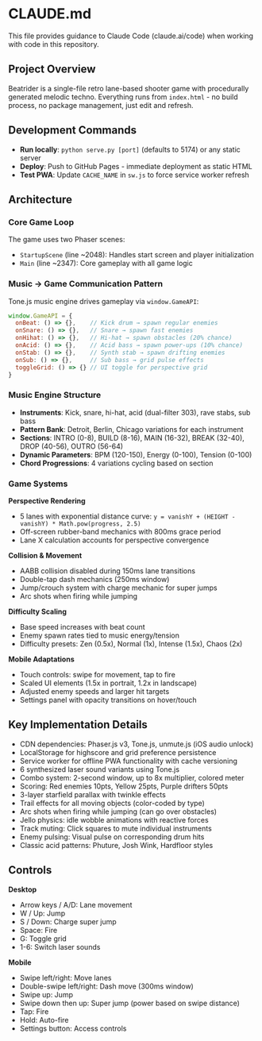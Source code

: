 # CLAUDE.md

This file provides guidance to Claude Code (claude.ai/code) when working with code in this repository.

## Project Overview

Beatrider is a single-file retro lane-based shooter game with procedurally generated melodic techno. Everything runs from `index.html` - no build process, no package management, just edit and refresh.

## Development Commands

- **Run locally**: `python serve.py [port]` (defaults to 5174) or any static server
- **Deploy**: Push to GitHub Pages - immediate deployment as static HTML
- **Test PWA**: Update `CACHE_NAME` in `sw.js` to force service worker refresh

## Architecture

### Core Game Loop
The game uses two Phaser scenes:
- `StartupScene` (line ~2048): Handles start screen and player initialization
- `Main` (line ~2347): Core gameplay with all game logic

### Music → Game Communication Pattern
Tone.js music engine drives gameplay via `window.GameAPI`:
```javascript
window.GameAPI = {
  onBeat: () => {},    // Kick drum → spawn regular enemies
  onSnare: () => {},   // Snare → spawn fast enemies  
  onHihat: () => {},   // Hi-hat → spawn obstacles (20% chance)
  onAcid: () => {},    // Acid bass → spawn power-ups (10% chance)
  onStab: () => {},    // Synth stab → spawn drifting enemies
  onSub: () => {},     // Sub bass → grid pulse effects
  toggleGrid: () => {} // UI toggle for perspective grid
}
```

### Music Engine Structure
- **Instruments**: Kick, snare, hi-hat, acid (dual-filter 303), rave stabs, sub bass
- **Pattern Bank**: Detroit, Berlin, Chicago variations for each instrument
- **Sections**: INTRO (0-8), BUILD (8-16), MAIN (16-32), BREAK (32-40), DROP (40-56), OUTRO (56-64)
- **Dynamic Parameters**: BPM (120-150), Energy (0-100), Tension (0-100)
- **Chord Progressions**: 4 variations cycling based on section

### Game Systems

**Perspective Rendering**
- 5 lanes with exponential distance curve: `y = vanishY + (HEIGHT - vanishY) * Math.pow(progress, 2.5)`
- Off-screen rubber-band mechanics with 800ms grace period
- Lane X calculation accounts for perspective convergence

**Collision & Movement**
- AABB collision disabled during 150ms lane transitions
- Double-tap dash mechanics (250ms window)
- Jump/crouch system with charge mechanic for super jumps
- Arc shots when firing while jumping

**Difficulty Scaling**
- Base speed increases with beat count
- Enemy spawn rates tied to music energy/tension
- Difficulty presets: Zen (0.5x), Normal (1x), Intense (1.5x), Chaos (2x)

**Mobile Adaptations**
- Touch controls: swipe for movement, tap to fire
- Scaled UI elements (1.5x in portrait, 1.2x in landscape)
- Adjusted enemy speeds and larger hit targets
- Settings panel with opacity transitions on hover/touch

## Key Implementation Details

- CDN dependencies: Phaser.js v3, Tone.js, unmute.js (iOS audio unlock)
- LocalStorage for highscore and grid preference persistence
- Service worker for offline PWA functionality with cache versioning
- 6 synthesized laser sound variants using Tone.js
- Combo system: 2-second window, up to 8x multiplier, colored meter
- Scoring: Red enemies 10pts, Yellow 25pts, Purple drifters 50pts
- 3-layer starfield parallax with twinkle effects
- Trail effects for all moving objects (color-coded by type)
- Arc shots when firing while jumping (can go over obstacles)
- Jello physics: idle wobble animations with reactive forces
- Track muting: Click squares to mute individual instruments
- Enemy pulsing: Visual pulse on corresponding drum hits
- Classic acid patterns: Phuture, Josh Wink, Hardfloor styles

## Controls

**Desktop**
- Arrow keys / A/D: Lane movement
- W / Up: Jump
- S / Down: Charge super jump
- Space: Fire
- G: Toggle grid
- 1-6: Switch laser sounds

**Mobile**
- Swipe left/right: Move lanes
- Double-swipe left/right: Dash move (300ms window)
- Swipe up: Jump
- Swipe down then up: Super jump (power based on swipe distance)
- Tap: Fire
- Hold: Auto-fire
- Settings button: Access controls